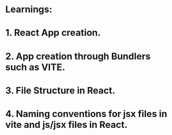 # Learnings:

# 1. React App creation.
# 2. App creation through Bundlers such as VITE.
# 3. File Structure in React.
# 4. Naming conventions for jsx files in vite and js/jsx files in React.